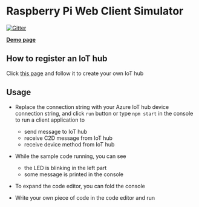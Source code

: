 # Raspberry Pi Web Client Simulator

[![Gitter](https://img.shields.io/badge/chat-on%20gitter-blue.svg)](https://gitter.im/Microsoft/raspberry-pi-web-simulator)

**[Demo page](https://azure-samples.github.io/raspberry-pi-web-simulator/build/index.html)**

## How to register an IoT hub
Click [this page](https://docs.microsoft.com/azure/iot-hub/iot-hub-raspberry-pi-web-simulator-get-started) and follow it to create your own IoT hub

## Usage
- Replace the connection string with your Azure IoT hub device connection string, and click `run` button or type `npm start` in the console to run a client application to

    - send message to IoT hub
    - receive C2D message from IoT hub
    - receive device method from IoT hub

- While the sample code running, you can see

    - the LED is blinking in the left part
    - some message is printed in the console
    
- To expand the code editor, you can fold the console

- Write your own piece of code in the code editor and run
